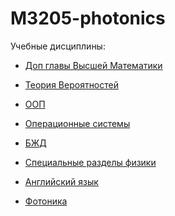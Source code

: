 # M3205-photonics


Учебные дисциплины:
*  [Доп главы Высшей Математики](https://github.com/zi2p/M3205-photonics/blob/main/Subjects/VGM.md)
*  [Теория Вероятностей](https://github.com/zi2p/M3205-photonics/blob/main/Subjects/TV.md)
*  [ООП]()
*  [Операционные системы]()
*  [БЖД]()
*  [Специальные разделы физики]()
*  [Английский язык]()

*  [Фотоника]()

